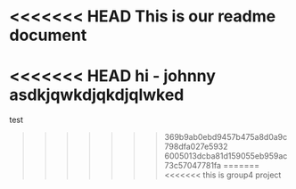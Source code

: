 <<<<<<< HEAD
This is our readme document
=======
<<<<<<< HEAD
hi - johnny asdkjqwkdjqkdjqlwked
=======
test
>>>>>>> 369b9ab0ebd9457b475a8d0a9c798dfa027e5932
>>>>>>> 6005013dcba81d159055eb959ac73c57047781fa
=======
<<<<<<<
this is group4 project
